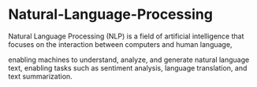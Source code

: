 # Natural-Language-Processing


Natural Language Processing (NLP) is a field of artificial intelligence that focuses on the interaction between computers and human language,

enabling machines to understand, analyze, and generate natural language text, enabling tasks such as sentiment analysis, language translation, and text summarization.
